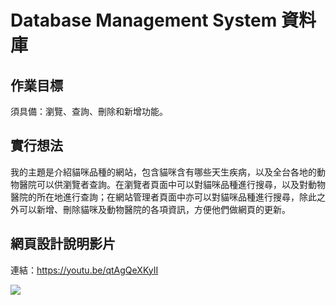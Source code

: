 # Database Management System 資料庫

## 作業目標
須具備：瀏覽、查詢、刪除和新增功能。

## 實行想法
我的主題是介紹貓咪品種的網站，包含貓咪含有哪些天生疾病，以及全台各地的動物醫院可以供瀏覽者查詢。在瀏覽者頁面中可以對貓咪品種進行搜尋，以及對動物醫院的所在地進行查詢；在網站管理者頁面中亦可以對貓咪品種進行搜尋，除此之外可以新增、刪除貓咪及動物醫院的各項資訊，方便他們做網頁的更新。

## 網頁設計說明影片
連結：https://youtu.be/qtAgQeXKyII

[![](https://res.cloudinary.com/marcomontalbano/image/upload/v1681743410/video_to_markdown/images/youtube--qtAgQeXKyII-c05b58ac6eb4c4700831b2b3070cd403.jpg)](https://youtu.be/qtAgQeXKyII "")

